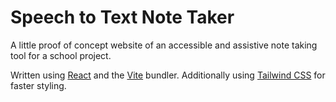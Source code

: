 # Speech to Text Note Taker

A little proof of concept website of an accessible and assistive note taking tool for a school project.

Written using [React](https://react.dev/) and the [Vite](https://vitejs.dev/) bundler. Additionally using [Tailwind CSS](https://tailwindcss.com/) for faster styling.
